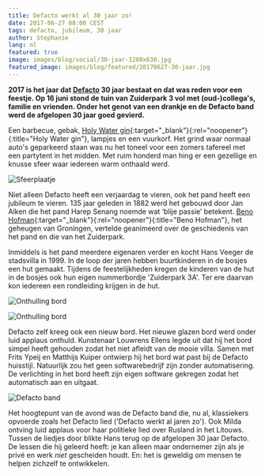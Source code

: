 ```yaml
---
title: Defacto werkt al 30 jaar zo!
date: 2017-06-27 08:00 CEST
tags: defacto, jubileum, 30 jaar
author: Stephanie
lang: nl
featured: true
image: images/blog/social/30-jaar-1200x630.jpg
featured_image: images/blog/featured/20170627-30-jaar.jpg
---
```


**2017 is het jaar dat [Defacto](/over-ons/) 30 jaar bestaat en dat was reden voor een feestje. Op 16 juni stond de tuin van Zuiderpark 3 vol met (oud-)collega's, familie en vrienden. Onder het genot van een drankje en de Defacto band werd de afgelopen 30 jaar goed gevierd.**

Een barbecue, gebak, [Holy Water gin](http://holywater.church/){:target="_blank"}{:rel="noopener"}{:title="Holy Water gin"}, lampjes en een vuurkorf. Het grind waar normaal auto's geparkeerd staan was nu het toneel voor een zomers tafereel met een partytent in het midden. Met ruim honderd man hing er een gezellige en knusse sfeer waar iedereen warm onthaald werd.

![Sfeerplaatje](/images/blog/30-jaar-01.jpg)

Niet alleen Defacto heeft een verjaardag te vieren, ook het pand heeft een jubileum te vieren. 135 jaar geleden in 1882 werd het gebouwd door Jan Alken die het pand Harep Senang noemde wat ‘blije passie’ betekent. [Beno Hofman](http://benohofman.nl/){:target="_blank"}{:rel="noopener"}{:title="Beno Hofman"}, het geheugen van Groningen, vertelde geanimeerd over de geschiedenis van het pand en die van het Zuiderpark.

Inmiddels is het pand meerdere eigenaren verder en kocht Hans Veeger de stadsvilla in 1999. In de loop der jaren hebben buurtkinderen in de bosjes een hut gemaakt. Tijdens de feestelijkheden kregen de kinderen van de hut in de bosjes ook hun eigen nummerbordje 'Zuiderpark 3A'. Ter ere daarvan kon iedereen een rondleiding krijgen in de hut.

![Onthulling bord](/images/blog/30-jaar-02.jpg)

![Onthulling bord](/images/blog/30-jaar-03.jpg)

Defacto zelf kreeg ook een nieuw bord. Het nieuwe glazen bord werd onder luid applaus onthuld. Kunstenaar Louwrens Ellens legde uit dat hij het bord simpel heeft gehouden zodat het niet afleidt van de mooie villa. Samen met Frits Ypeij en Matthijs Kuiper ontwierp hij het bord wat past bij de Defacto huisstijl. Natuurlijk zou het geen softwarebedrijf zijn zonder automatisering. De verlichting in het bord heeft zijn eigen software gekregen zodat het automatisch aan en uitgaat.

![Defacto band](/images/blog/30-jaar-04.jpg)

Het hoogtepunt van de avond was de Defacto band die, nu al, klassiekers opvoerde zoals het Defacto lied ('Defacto werkt al jaren zo'). Ook Milda ontving luid applaus voor haar politieke lied over Rusland in het Litouws. Tussen de liedjes door blikte Hans terug op de afgelopen 30 jaar Defacto. De lessen die hij geleerd heeft: je kan alleen maar ondernemer zijn als je privé en werk *niet* gescheiden houdt. En: het is geweldig om mensen te helpen zichzelf te ontwikkelen.
